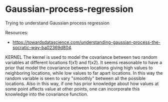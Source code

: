 # Gaussian-process-regression
Trying to understand Gaussian process regression

Resources:
- https://towardsdatascience.com/understanding-gaussian-process-the-socratic-way-ba02369d804.


KERNEL
The kernel is used to model the covariance between two random variables at different locations f(x1) and f(x2). It seems reasonable to have a prior that model the covariance between locations giving high values to neighboring locations, while low values to far apart locations. In this way the random variable is seen to vary "smoothly" between all the possible locations. Also in this way, if one has prior knowledge about how values at some point affects value at other points, one can incorporate this knowledge into the covariance function. 

